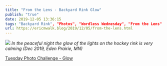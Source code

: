 ```yaml
---
title: "From the Lens - Backyard Rink Glow"
publish: "true"
date: 2019-12-05 13:36:15
tags: "Backyard Rink", "Photos", "Wordless Wednesday", "From the Lens"
url: https://ericmwalk.blog/2019/12/05/from-the-lens.html
---
```


![](https://ericmwalk.blog/uploads/2021/81a8543635.jpg)
*In the peaceful night the glow of the lights on the hockey rink is very calming (Dec 2019, Eden Prairie, MN)*

<p><a href="https://dutchgoesthephoto.net/2019/12/03/tuesday-photo-challenge-glow/">Tuesday Photo Challenge - Glow</a></p>